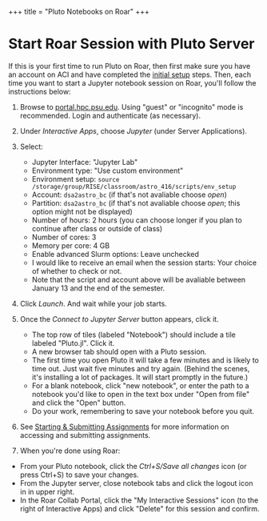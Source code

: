 +++
title = "Pluto Notebooks on Roar"
+++

# Start Roar Session with Pluto Server

If this is your first time to run Pluto on Roar, then first make sure you have an account on ACI and have completed the [initial setup](../tips/roar/) steps.
Then, each time you want to start a Jupyter notebook session on Roar, you'll follow the instructions below:
1. Browse to [portal.hpc.psu.edu](https://portal.hpc.psu.edu).
Using "guest" or "incognito" mode is recommended.
Login and authenticate (as necessary).

1. Under _Interactive Apps_, choose _Jupyter_ (under Server Applications).
2. Select:
   - Jupyter Interface: "Jupyter Lab"
   - Environment type: "Use custom environment"
   - Environment setup:  `source /storage/group/RISE/classroom/astro_416/scripts/env_setup`
   - Account:  `dsa2astro_bc` (if that's not avaliable choose _open_)
   - Partition: `dsa2astro_bc` (if that's not avaliable choose _open_; this option might not be displayed) 
   - Number of hours: 2 hours  (you can choose longer if you plan to continue after class or outside of class)
   - Number of cores: 3
   - Memory per core: 4 GB
   - Enable advanced Slurm options: Leave unchecked
   - I would like to receive an email when the session starts: Your choice of whether to check or not.
   - Note that the script and account above will be avaliable between January 13 and the end of the semester.
3. Click _Launch_.  And wait while your job starts.
4. Once the _Connect to Jupyter Server_ button appears, click it.
   + The top row of tiles (labeled "Notebook") should include a tile labeled "Pluto.jl".  Click it.  
   + A new browser tab should open with a Pluto session.
   + The first time you open Pluto it will take a few minutes and is likely to time out.  Just wait five minutes and try again.  (Behind the scenes, it's installing a lot of packages.  It will start promptly in the future.)
   + For a blank notebook, click "new notebook", or enter the path to a notebook you'd like to open in the text box under "Open from file" and click the "Open" button.
   + Do your work, remembering to save your notebook before you quit.
5. See [Starting & Submitting Assignments](/tips/labs/) for more information on accessing and submitting assignments.
6. When you're done using Roar:
- From your Pluto notebook, click the _Ctrl+S/Save all changes_ icon (or press Ctrl+S) to save your changes.
- From the Jupyter server, close notebook tabs and click the logout icon in in upper right.
- In the Roar Collab Portal, click the "My Interactive Sessions" icon (to the right of Interactive Apps) and click "Delete" for this session and confirm.
